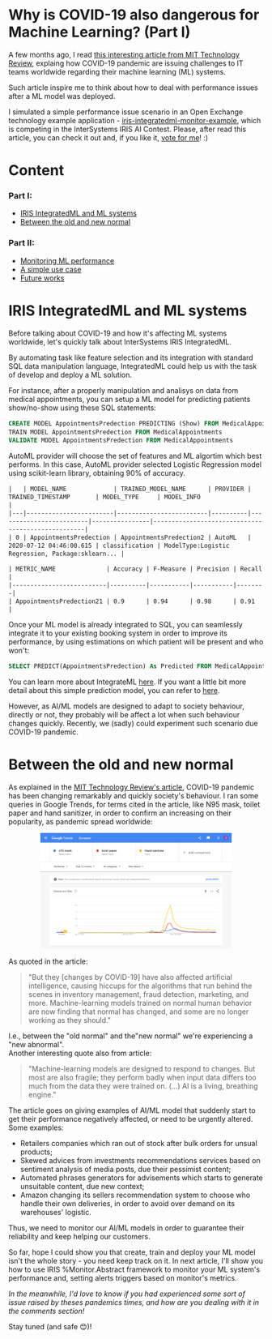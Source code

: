 # Why is COVID-19 also dangerous for Machine Learning? (Part I)

A few months ago, I read [this interesting  article from MIT Technology Review](https://www.technologyreview.com/2020/05/11/1001563/covid-pandemic-broken-ai-machine-learning-amazon-retail-fraud-humans-in-the-loop/), explaing how COVID-19 pandemic are issuing challenges to IT teams worldwide regarding their machine learning (ML) systems.

Such article inspire me to think about how to deal with performance issues after a ML model was deployed. 

I simulated a simple performance issue scenario in an Open Exchange technology example application - [iris-integratedml-monitor-example](https://openexchange.intersystems.com/package/iris-integratedml-monitor-example), which is competing in the InterSystems IRIS AI Contest. Please, after read this article, you can check it out and, if you like it, [vote for me](https://openexchange.intersystems.com/contest/current)! :)

# Content
### Part I:
* [IRIS IntegratedML and ML systems](#iris_integratedml_and_ml_systems)
* [Between the old and new normal](#between_the_old_and_new_normal)
### Part II:
* [Monitoring ML performance](#monitoring_ml_performance)
* [A simple use case](#a_simple_use_case)
* [Future works](#future_works)

# IRIS IntegratedML and ML systems

Before talking about COVID-19 and how it's affecting ML systems worldwide, let's quickly talk about InterSystems IRIS IntegratedML.

By automating task like feature selection and its integration with standard SQL data manipulation language, IntegratedML could help us with the task of develop and deploy a ML solution.

For instance, after a properly manipulation and analisys on data from medical appointments, you can setup a ML model for predicting patients show/no-show using these SQL statements:

```sql
CREATE MODEL AppointmentsPredection PREDICTING (Show) FROM MedicalAppointments
TRAIN MODEL AppointmentsPredection FROM MedicalAppointments
VALIDATE MODEL AppointmentsPredection FROM MedicalAppointments
```

AutoML provider will choose the set of features and ML algortim which best performs. In this case, AutoML provider selected Logistic Regression model using scikit-learn library, obtaining 90% of accuracy.

```
|   | MODEL_NAME             | TRAINED_MODEL_NAME      | PROVIDER | TRAINED_TIMESTAMP       | MODEL_TYPE     | MODEL_INFO                                        |
|---|------------------------|-------------------------|----------|-------------------------|----------------|---------------------------------------------------|
| 0 | AppointmentsPredection | AppointmentsPredection2 | AutoML   | 2020-07-12 04:46:00.615 | classification | ModelType:Logistic Regression, Package:sklearn... |
```

```
| METRIC_NAME              | Accuracy | F-Measure | Precision | Recall |
|--------------------------|----------|-----------|-----------|--------|
| AppointmentsPredection21 | 0.9      | 0.94      | 0.98      | 0.91   |
```

Once your ML model is already integrated to SQL, you can seamlessly integrate it to your existing booking system in order to improve its performance, by using estimations on which patient will be present and who won't:

```sql
SELECT PREDICT(AppointmentsPredection) As Predicted FROM MedicalAppointments WHERE ID = ?
```

You can learn more about IntegrateML [here](https://docs.intersystems.com/iris20202/csp/docbook/DocBook.UI.Page.cls?KEY=GIML). If you want a little bit more detail about this simple prediction model, you can refer to [here](https://github.com/jrpereirajr/iris-integratedml-monitor-example/blob/master/jupyter-samples/IntegeratedML-Monitor-Example.ipynb).

However, as AI/ML models are designed to adapt to society behaviour, directly or not, they probably will be affect a lot when such behaviour changes quickly. Recently, we (sadly) could experiment such scenario due COVID-19 pandemic.

# Between the old and new normal

As explained in the [MIT Technology Review's article](https://www.technologyreview.com/2020/05/11/1001563/covid-pandemic-broken-ai-machine-learning-amazon-retail-fraud-humans-in-the-loop/), COVID-19 pandemic has been changing remarkably and quickly society's behaviour. I ran some queries in Google Trends, for terms cited in the article, like N95 mask, toilet paper and hand sanitizer, in order to confirm an increasing on their popularity, as pandemic spread worldwide:

<p align="center">
  <img src="https://raw.githubusercontent.com/jrpereirajr/iris-integratedml-monitor-example/master/screencapture-trends-google-trends-explore-2020-07-14-23_49_23.png" width="75%">
</p>

As quoted in the article:

> "But they [changes by COVID-19] have also affected artificial intelligence, causing hiccups for the algorithms that run behind the scenes in inventory management, fraud detection, marketing, and more. Machine-learning models trained on normal human behavior are now finding that normal has changed, and some are no longer working as they should."

I.e., between the  "old normal" and the"new normal" we're experiencing a "new abnormal".  
Another interesting quote also from article:

> "Machine-learning models are designed to respond to changes. But most are also fragile; they perform badly when input data differs too much from the data they were trained on. (...) AI is a living, breathing engine."

The article goes on giving examples of AI/ML model that suddenly start to get their performance negatively affected, or need to be urgently altered. Some examples:

* Retailers companies which ran out of stock after bulk orders for unsual products;
* Skewed advices from investments recommendations services based on sentiment analysis of media posts, due their pessimist content;
* Automated phrases generators for advisements which starts to generate unsuitable content, due new context;
* Amazon changing its sellers recommendation system to choose who handle their own deliveries, in order to avoid over demand on its warehouses' logistic.

Thus, we need to monitor our AI/ML models in order to guarantee their reliability and keep helping our customers.

So far, hope I could show you that create, train and deploy your ML model isn't the whole story - you need keep track on it. In next article, I'll show you how to use IRIS %Monitor.Abstract framework to monitor your ML system's performance and, setting alerts triggers based on monitor's metrics.

*In the meanwhile, I'd love to know if you had experienced some sort of issue raised by theses pandemics times, and how are you dealing with it in the comments section!*

Stay tuned (and safe &#x1f60a;)!